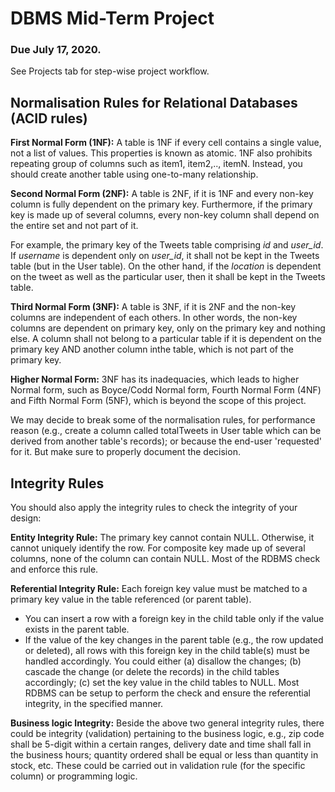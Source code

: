 # DBMS Mid-Term Project 

### Due July 17, 2020.

See Projects tab for step-wise project workflow.



## Normalisation Rules for Relational Databases (ACID rules)

**First Normal Form (1NF):** A table is 1NF if every cell contains a single value, not a list of values. This properties is known as atomic. 1NF also prohibits repeating group of columns such as item1, item2,.., itemN. Instead, you should create another table using one-to-many relationship.

**Second Normal Form (2NF):** A table is 2NF, if it is 1NF and every non-key column is fully dependent on the primary key. Furthermore, if the primary key is made up of several columns, every non-key column shall depend on the entire set and not part of it.

For example, the primary key of the Tweets table comprising _id_ and _user_id_. If _username_ is dependent only on _user_id_, it shall not be kept in the Tweets table (but in the User table). On the other hand, if the _location_ is dependent on the tweet as well as the particular user, then it shall be kept in the Tweets table.

**Third Normal Form (3NF):** A table is 3NF, if it is 2NF and the non-key columns are independent of each others. In other words, the non-key columns are dependent on primary key, only on the primary key and nothing else. A column shall not belong to a particular table if it is dependent on the primary key AND another column inthe table, which is not part of the primary key.

**Higher Normal Form:** 3NF has its inadequacies, which leads to higher Normal form, such as Boyce/Codd Normal form, Fourth Normal Form (4NF) and Fifth Normal Form (5NF), which is beyond the scope of this project.

We may decide to break some of the normalisation rules, for performance reason (e.g., create a column called totalTweets in User table which can be derived from another table's records); or because the end-user 'requested' for it. But make sure to properly document the decision.



## Integrity Rules
You should also apply the integrity rules to check the integrity of your design:

**Entity Integrity Rule:** The primary key cannot contain NULL. Otherwise, it cannot uniquely identify the row. For composite key made up of several columns, none of the column can contain NULL. Most of the RDBMS check and enforce this rule.

**Referential Integrity Rule:** Each foreign key value must be matched to a primary key value in the table referenced (or parent table).

* You can insert a row with a foreign key in the child table only if the value exists in the parent table.
* If the value of the key changes in the parent table (e.g., the row updated or deleted), all rows with this foreign key in the child table(s) must be handled accordingly. You could either (a) disallow the changes; (b) cascade the change (or delete the records) in the child tables accordingly; (c) set the key value in the child tables to NULL.
Most RDBMS can be setup to perform the check and ensure the referential integrity, in the specified manner.

**Business logic Integrity:** Beside the above two general integrity rules, there could be integrity (validation) pertaining to the business logic, e.g., zip code shall be 5-digit within a certain ranges, delivery date and time shall fall in the business hours; quantity ordered shall be equal or less than quantity in stock, etc. These could be carried out in validation rule (for the specific column) or programming logic.
